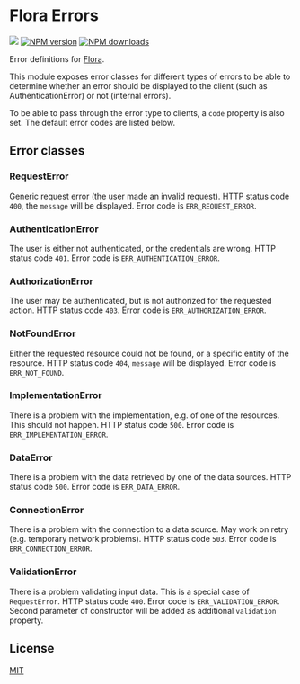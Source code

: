 # Flora Errors

![](https://github.com/godmodelabs/flora-errors/workflows/ci/badge.svg)
[![NPM version](https://img.shields.io/npm/v/flora-errors.svg?style=flat)](https://www.npmjs.com/package/flora-errors)
[![NPM downloads](https://img.shields.io/npm/dm/flora-errors.svg?style=flat)](https://www.npmjs.com/package/flora-errors)

Error definitions for [Flora](https://github.com/godmodelabs/flora).

This module exposes error classes for different types of errors to be able to determine whether an error should be displayed to the client (such as AuthenticationError) or not (internal errors).

To be able to pass through the error type to clients, a `code` property is also set. The default error codes are listed below.

## Error classes

### RequestError

Generic request error (the user made an invalid request). HTTP status code `400`, the `message` will be displayed.
Error code is `ERR_REQUEST_ERROR`.

### AuthenticationError

The user is either not authenticated, or the credentials are wrong. HTTP status code `401`.
Error code is `ERR_AUTHENTICATION_ERROR`.

### AuthorizationError

The user may be authenticated, but is not authorized for the requested action. HTTP status code `403`.
Error code is `ERR_AUTHORIZATION_ERROR`.

### NotFoundError

Either the requested resource could not be found, or a specific entity of the resource. HTTP status code `404`, `message` will be displayed.
Error code is `ERR_NOT_FOUND`.

### ImplementationError

There is a problem with the implementation, e.g. of one of the resources. This should not happen. HTTP status code `500`.
Error code is `ERR_IMPLEMENTATION_ERROR`.

### DataError

There is a problem with the data retrieved by one of the data sources. HTTP status code `500`.
Error code is `ERR_DATA_ERROR`.

### ConnectionError

There is a problem with the connection to a data source. May work on retry (e.g. temporary network problems). HTTP status code `503`.
Error code is `ERR_CONNECTION_ERROR`.

### ValidationError

There is a problem validating input data. This is a special case of `RequestError`. HTTP status code `400`.
Error code is `ERR_VALIDATION_ERROR`. Second parameter of constructor will be added as additional `validation` property.

## License

[MIT](LICENSE)
